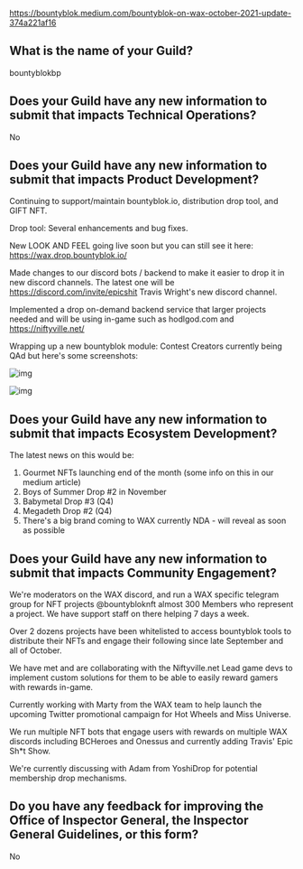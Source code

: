https://bountyblok.medium.com/bountyblok-on-wax-october-2021-update-374a221af16

## What is the name of your Guild?

bountyblokbp

## Does your Guild have any new information to submit that impacts Technical Operations?

No


## Does your Guild have any new information to submit that impacts Product Development?

Continuing to support/maintain bountyblok.io, distribution drop tool, and GIFT NFT. 

Drop tool:
Several enhancements and bug fixes.

New LOOK AND FEEL going live soon but you can still see it here: https://wax.drop.bountyblok.io/

Made changes to our discord bots / backend to make it easier to drop it in new discord channels. The latest one will be https://discord.com/invite/epicshit Travis Wright's new discord channel.

Implemented a drop on-demand backend service that larger projects needed and will be using in-game such as hodlgod.com and https://niftyville.net/

Wrapping up a new bountyblok module: Contest Creators currently being QAd but here's some screenshots:

![img](https://i.ibb.co/sVQPWt8/c71a8c63-65d7-4047-ade6-1907e002a645.jpg)

![img](https://i.ibb.co/MCk6w0x/49f766a9-1f1f-42dd-b9a7-e04c035e8b48.jpg)

## Does your Guild have any new information to submit that impacts Ecosystem Development?

The latest news on this would be:

1. Gourmet NFTs launching end of the month (some info on this in our medium article)
2. Boys of Summer Drop #2 in November
3. Babymetal Drop #3 (Q4)
4. Megadeth Drop #2 (Q4)
5. There's a big brand coming to WAX currently NDA - will reveal as soon as possible


## Does your Guild have any new information to submit that impacts Community Engagement?

We're moderators on the WAX discord, and run a WAX specific telegram group for NFT projects @bountybloknft almost 300 Members who represent a project. We have support staff on there helping 7 days a week. 

Over 2 dozens projects have been whitelisted to access bountyblok tools to distribute their NFTs and engage their following since late September and all of October. 

We have met and are collaborating with the Niftyville.net Lead game devs to implement custom solutions for them to be able to easily reward gamers with rewards in-game. 

Currently working with Marty from the WAX team to help launch the upcoming Twitter promotional campaign for Hot Wheels and Miss Universe.

We run multiple NFT bots that engage users with rewards on multiple WAX discords including BCHeroes and Onessus and currently adding Travis' Epic Sh*t Show.
 
We're currently discussing with Adam from YoshiDrop for potential membership drop mechanisms.

## Do you have any feedback for improving the Office of Inspector General, the Inspector General Guidelines, or this form?

No
